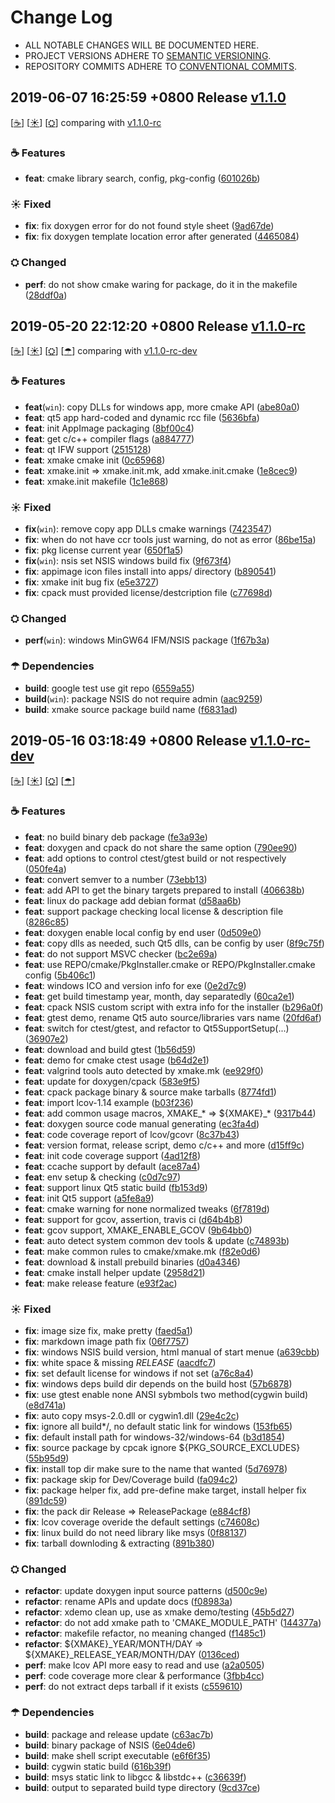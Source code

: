 # Change Log

- ALL NOTABLE CHANGES WILL BE DOCUMENTED HERE.
- PROJECT VERSIONS ADHERE TO [SEMANTIC VERSIONING](http://semver.org).
- REPOSITORY COMMITS ADHERE TO [CONVENTIONAL COMMITS](https://conventionalcommits.org).


## 2019-06-07 16:25:59 +0800 Release [v1.1.0](https://github.com/gkide/xmake/releases/tag/v1.1.0)

[[☕](#v_Features_201906071625590800)]
[[☀](#v_Fixed_201906071625590800)]
[[⛭](#v_Changed_201906071625590800)]
comparing with [v1.1.0-rc](https://github.com/gkide/xmake/compare/v1.1.0-rc...v1.1.0)

<span id = "v_Features_201906071625590800"></span>
### ☕ Features
- **feat**: cmake library search, config, pkg-config ([601026b](https://github.com/gkide/xmake/commit/601026b))

<span id = "v_Fixed_201906071625590800"></span>
### ☀ Fixed
- **fix**: fix doxygen error for do not found style sheet ([9ad67de](https://github.com/gkide/xmake/commit/9ad67de))
- **fix**: fix doxygen template location error after generated ([4465084](https://github.com/gkide/xmake/commit/4465084))

<span id = "v_Changed_201906071625590800"></span>
### ⛭ Changed
- **perf**: do not show cmake waring for package, do it in the makefile ([28ddf0a](https://github.com/gkide/xmake/commit/28ddf0a))

## 2019-05-20 22:12:20 +0800 Release [v1.1.0-rc](https://github.com/gkide/xmake/releases/tag/v1.1.0-rc)

[[☕](#v_Features_201905202212200800)]
[[☀](#v_Fixed_201905202212200800)]
[[⛭](#v_Changed_201905202212200800)]
[[☂](#v_Dependencies_201905202212200800)]
comparing with [v1.1.0-rc-dev](https://github.com/gkide/xmake/compare/v1.1.0-rc-dev...v1.1.0-rc)

<span id = "v_Features_201905202212200800"></span>
### ☕ Features
- **feat**(`win`): copy DLLs for windows app, more cmake API ([abe80a0](https://github.com/gkide/xmake/commit/abe80a0))
- **feat**: qt5 app hard-coded and dynamic rcc file ([5636bfa](https://github.com/gkide/xmake/commit/5636bfa))
- **feat**: init AppImage packaging ([8bf00c4](https://github.com/gkide/xmake/commit/8bf00c4))
- **feat**: get c/c++ compiler flags ([a884777](https://github.com/gkide/xmake/commit/a884777))
- **feat**: qt IFW support ([2515128](https://github.com/gkide/xmake/commit/2515128))
- **feat**: xmake cmake init ([0c65968](https://github.com/gkide/xmake/commit/0c65968))
- **feat**: xmake.init => xmake.init.mk, add xmake.init.cmake ([1e8cec9](https://github.com/gkide/xmake/commit/1e8cec9))
- **feat**: xmake.init makefile ([1c1e868](https://github.com/gkide/xmake/commit/1c1e868))

<span id = "v_Fixed_201905202212200800"></span>
### ☀ Fixed
- **fix**(`win`): remove copy app DLLs cmake warnings ([7423547](https://github.com/gkide/xmake/commit/7423547))
- **fix**: when do not have ccr tools just warning, do not as error ([86be15a](https://github.com/gkide/xmake/commit/86be15a))
- **fix**: pkg license current year ([650f1a5](https://github.com/gkide/xmake/commit/650f1a5))
- **fix**(`win`): nsis set NSIS windows build fix ([9f673f4](https://github.com/gkide/xmake/commit/9f673f4))
- **fix**: appimage icon files install into apps/ directory ([b890541](https://github.com/gkide/xmake/commit/b890541))
- **fix**: xmake init bug fix ([e5e3727](https://github.com/gkide/xmake/commit/e5e3727))
- **fix**: cpack must provided license/destcription file ([c77698d](https://github.com/gkide/xmake/commit/c77698d))

<span id = "v_Changed_201905202212200800"></span>
### ⛭ Changed
- **perf**(`win`): windows MinGW64 IFM/NSIS package ([1f67b3a](https://github.com/gkide/xmake/commit/1f67b3a))

<span id = "v_Dependencies_201905202212200800"></span>
### ☂ Dependencies
- **build**: google test use git repo ([6559a55](https://github.com/gkide/xmake/commit/6559a55))
- **build**(`win`): package NSIS do not require admin ([aac9259](https://github.com/gkide/xmake/commit/aac9259))
- **build**: xmake source package build name ([f6831ad](https://github.com/gkide/xmake/commit/f6831ad))

## 2019-05-16 03:18:49 +0800 Release [v1.1.0-rc-dev](https://github.com/gkide/xmake/releases/tag/v1.1.0-rc-dev)

[[☕](#v_Features_201905160318490800)]
[[☀](#v_Fixed_201905160318490800)]
[[⛭](#v_Changed_201905160318490800)]
[[☂](#v_Dependencies_201905160318490800)]

<span id = "v_Features_201905160318490800"></span>
### ☕ Features
- **feat**: no build binary deb package ([fe3a93e](https://github.com/gkide/xmake/commit/fe3a93e))
- **feat**: doxygen and cpack do not share the same option ([790ee90](https://github.com/gkide/xmake/commit/790ee90))
- **feat**: add options to control ctest/gtest build or not respectively ([050fe4a](https://github.com/gkide/xmake/commit/050fe4a))
- **feat**: convert semver to a number ([73ebb13](https://github.com/gkide/xmake/commit/73ebb13))
- **feat**: add API to get the binary targets prepared to install ([406638b](https://github.com/gkide/xmake/commit/406638b))
- **feat**: linux do package add debian format ([d58aa6b](https://github.com/gkide/xmake/commit/d58aa6b))
- **feat**: support package checking local license & description file ([8286c85](https://github.com/gkide/xmake/commit/8286c85))
- **feat**: doxygen enable local config by end user ([0d509e0](https://github.com/gkide/xmake/commit/0d509e0))
- **feat**: copy dlls as needed, such Qt5 dlls, can be config by user ([8f9c75f](https://github.com/gkide/xmake/commit/8f9c75f))
- **feat**: do not support MSVC checker ([bc2e69a](https://github.com/gkide/xmake/commit/bc2e69a))
- **feat**: use REPO/cmake/PkgInstaller.cmake or REPO/PkgInstaller.cmake config ([5b406c1](https://github.com/gkide/xmake/commit/5b406c1))
- **feat**: windows ICO and version info for exe ([0e2d7c9](https://github.com/gkide/xmake/commit/0e2d7c9))
- **feat**: get build timestamp year, month, day separatedly ([60ca2e1](https://github.com/gkide/xmake/commit/60ca2e1))
- **feat**: cpack NSIS custom script with extra info for the installer ([b296a0f](https://github.com/gkide/xmake/commit/b296a0f))
- **feat**: gtest demo, rename Qt5 auto source/libraries vars name ([20fd6af](https://github.com/gkide/xmake/commit/20fd6af))
- **feat**: switch for ctest/gtest, and refactor to Qt5SupportSetup(...) ([36907e2](https://github.com/gkide/xmake/commit/36907e2))
- **feat**: download and build gtest ([1b56d59](https://github.com/gkide/xmake/commit/1b56d59))
- **feat**: demo for cmake ctest usage ([b64d2e1](https://github.com/gkide/xmake/commit/b64d2e1))
- **feat**: valgrind tools auto detected by xmake.mk ([ee929f0](https://github.com/gkide/xmake/commit/ee929f0))
- **feat**: update for doxygen/cpack ([583e9f5](https://github.com/gkide/xmake/commit/583e9f5))
- **feat**: cpack package binary & source make tarballs ([8774fd1](https://github.com/gkide/xmake/commit/8774fd1))
- **feat**: import lcov-1.14 example ([b03f236](https://github.com/gkide/xmake/commit/b03f236))
- **feat**: add common usage macros, XMAKE_* => ${XMAKE}_* ([9317b44](https://github.com/gkide/xmake/commit/9317b44))
- **feat**: doxygen source code manual generating ([ec3fa4d](https://github.com/gkide/xmake/commit/ec3fa4d))
- **feat**: code coverage report of lcov/gcovr ([8c37b43](https://github.com/gkide/xmake/commit/8c37b43))
- **feat**: version format, release script, demo c/c++ and more ([d15ff9c](https://github.com/gkide/xmake/commit/d15ff9c))
- **feat**: init code coverage support ([4ad12f8](https://github.com/gkide/xmake/commit/4ad12f8))
- **feat**: ccache support by default ([ace87a4](https://github.com/gkide/xmake/commit/ace87a4))
- **feat**: env setup & checking ([c0d7c97](https://github.com/gkide/xmake/commit/c0d7c97))
- **feat**: support linux Qt5 static build ([fb153d9](https://github.com/gkide/xmake/commit/fb153d9))
- **feat**: init Qt5 support ([a5fe8a9](https://github.com/gkide/xmake/commit/a5fe8a9))
- **feat**: cmake warning for none normalized tweaks ([6f7819d](https://github.com/gkide/xmake/commit/6f7819d))
- **feat**: support for gcov, assertion, travis ci ([d64b4b8](https://github.com/gkide/xmake/commit/d64b4b8))
- **feat**: gcov support, XMAKE_ENABLE_GCOV ([9b64bb0](https://github.com/gkide/xmake/commit/9b64bb0))
- **feat**: auto detect system common dev tools & update ([c74893b](https://github.com/gkide/xmake/commit/c74893b))
- **feat**: make common rules to cmake/xmake.mk ([f82e0d6](https://github.com/gkide/xmake/commit/f82e0d6))
- **feat**: download & install prebuild binaries ([d0a4346](https://github.com/gkide/xmake/commit/d0a4346))
- **feat**: cmake install helper update ([2958d21](https://github.com/gkide/xmake/commit/2958d21))
- **feat**: make release feature ([e93f2ac](https://github.com/gkide/xmake/commit/e93f2ac))

<span id = "v_Fixed_201905160318490800"></span>
### ☀ Fixed
- **fix**: image size fix, make pretty ([faed5a1](https://github.com/gkide/xmake/commit/faed5a1))
- **fix**: markdown image path fix ([06f7757](https://github.com/gkide/xmake/commit/06f7757))
- **fix**: windows NSIS build version, html manual of start menue ([a639cbb](https://github.com/gkide/xmake/commit/a639cbb))
- **fix**: white space & missing _RELEASE_ ([aacdfc7](https://github.com/gkide/xmake/commit/aacdfc7))
- **fix**: set default license for windows if not set ([a76c8a4](https://github.com/gkide/xmake/commit/a76c8a4))
- **fix**: windows deps build dir depends on the build host ([57b6878](https://github.com/gkide/xmake/commit/57b6878))
- **fix**: use gtest enable none ANSI sybmbols two method(cygwin build) ([e8d741a](https://github.com/gkide/xmake/commit/e8d741a))
- **fix**: auto copy msys-2.0.dll or cygwin1.dll ([29e4c2c](https://github.com/gkide/xmake/commit/29e4c2c))
- **fix**: ignore all build*/,  no default static link for windows ([153fb65](https://github.com/gkide/xmake/commit/153fb65))
- **fix**: default install path for windows-32/windows-64 ([b3d1854](https://github.com/gkide/xmake/commit/b3d1854))
- **fix**: source package by cpcak ignore ${PKG_SOURCE_EXCLUDES} ([55b95d9](https://github.com/gkide/xmake/commit/55b95d9))
- **fix**: install top dir make sure to the name that wanted ([5d76978](https://github.com/gkide/xmake/commit/5d76978))
- **fix**: package skip for Dev/Coverage build ([fa094c2](https://github.com/gkide/xmake/commit/fa094c2))
- **fix**: package helper fix, add pre-define make target, install helper fix ([891dc59](https://github.com/gkide/xmake/commit/891dc59))
- **fix**: the pack dir Release => ReleasePackage ([e884cf8](https://github.com/gkide/xmake/commit/e884cf8))
- **fix**: lcov coverage overide the default settings ([c74608c](https://github.com/gkide/xmake/commit/c74608c))
- **fix**: linux build do not need library like msys ([0f88137](https://github.com/gkide/xmake/commit/0f88137))
- **fix**: tarball downloding & extracting ([891b380](https://github.com/gkide/xmake/commit/891b380))

<span id = "v_Changed_201905160318490800"></span>
### ⛭ Changed
- **refactor**: update doxygen input source patterns ([d500c9e](https://github.com/gkide/xmake/commit/d500c9e))
- **refactor**: rename APIs and update docs ([f08983a](https://github.com/gkide/xmake/commit/f08983a))
- **refactor**: xdemo clean up, use as xmake demo/testing ([45b5d27](https://github.com/gkide/xmake/commit/45b5d27))
- **refactor**: do not add xmake path to 'CMAKE_MODULE_PATH' ([144377a](https://github.com/gkide/xmake/commit/144377a))
- **refactor**: makefile refactor, no meaning changed ([f1485c1](https://github.com/gkide/xmake/commit/f1485c1))
- **refactor**: ${XMAKE}_YEAR/MONTH/DAY => ${XMAKE}_RELEASE_YEAR/MONTH/DAY ([0136ced](https://github.com/gkide/xmake/commit/0136ced))
- **perf**: make lcov API more easy to read and use ([a2a0505](https://github.com/gkide/xmake/commit/a2a0505))
- **perf**: code coverage more clear & performance ([3fbb4cc](https://github.com/gkide/xmake/commit/3fbb4cc))
- **perf**: do not extract deps tarball if it exists ([c559610](https://github.com/gkide/xmake/commit/c559610))

<span id = "v_Dependencies_201905160318490800"></span>
### ☂ Dependencies
- **build**: package and release update ([c63ac7b](https://github.com/gkide/xmake/commit/c63ac7b))
- **build**: binary package of NSIS ([6e04de6](https://github.com/gkide/xmake/commit/6e04de6))
- **build**: make shell script executable ([e6f6f35](https://github.com/gkide/xmake/commit/e6f6f35))
- **build**: cygwin static build ([616b39f](https://github.com/gkide/xmake/commit/616b39f))
- **build**: msys static link to libgcc & libstdc++ ([c36639f](https://github.com/gkide/xmake/commit/c36639f))
- **build**: output to separated build type directory ([9cd37ce](https://github.com/gkide/xmake/commit/9cd37ce))
